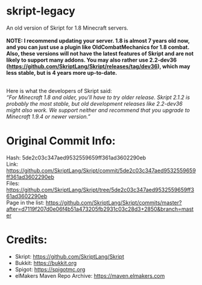 # skript-legacy
An old version of Skript for 1.8 Minecraft servers.<br><br>
**NOTE: I recommend updating your server. 1.8 is almost 7 years old now, and you can just use a plugin like OldCombatMechanics for 1.8 combat. Also, these versions will not have the latest features of Skript and are not likely to support many addons. You may also rather use 2.2-dev36 (https://github.com/SkriptLang/Skript/releases/tag/dev36), which may less stable, but is 4 years more up-to-date.**<br><br>

Here is what the developers of Skript said:<br>
*“For Minecraft 1.8 and older, you'll have to try older release. Skript 2.1.2 is probably the most stable, but old development releases like 2.2-dev36 might also work. We support neither and recommend that you upgrade to Minecraft 1.9.4 or newer version.”*

# Original Commit Info:
Hash: 5de2c03c347aed9532559659ff361ad3602290eb<br>
Link: https://github.com/SkriptLang/Skript/commit/5de2c03c347aed9532559659ff361ad3602290eb<br>
Files: https://github.com/SkriptLang/Skript/tree/5de2c03c347aed9532559659ff361ad3602290eb<br>
Page in the list: https://github.com/SkriptLang/Skript/commits/master?after=d7119f207d0e06f4b51a473205fb2931c03c28d3+2850&branch=master

# Credits:
* Skript: https://github.com/SkriptLang/Skript
* Bukkit: https://bukkit.org
* Spigot: https://spigotmc.org
* elMakers Maven Repo Archive: https://maven.elmakers.com
